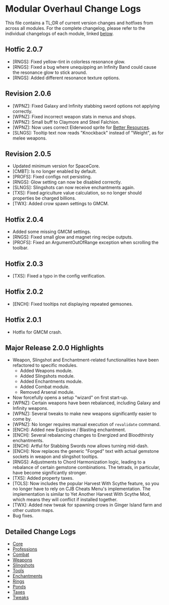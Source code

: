 # Modular Overhaul Change Logs

This file contains a TL;DR of current version changes and hotfixes from across all modules. For the complete changelog, please refer to the individual changelogs of each module, linked [below](#detailed-change-logs).

## Hotfic 2.0.7

* [RNGS]: Fixed yellow-tint in colorless resonance glow.
* [RNGS]: Fixed a bug where unequipping an Infinity Band could cause the resonance glow to stick around.
* [RNGS]: Added different resonance texture options.

## Revision 2.0.6

* [WPNZ]: Fixed Galaxy and Infinity stabbing sword options not applying correctly.
* [WPNZ]: Fixed incorrect weapon stats in menus and shops.
* [WPNZ]: Small buff to Claymore and Steel Falchion.
* [WPNZ]: Now uses correct Elderwood sprite for [Better Resources](https://www.nexusmods.com/stardewvalley/mods/6942).
* [SLNGS]: Tooltip text now reads "Knockback" instead of "Weight", as for melee weapons.

## Revision 2.0.5

* Updated minimum version for SpaceCore.
* [CMBT]: Is no longer enabled by default.
* [PROFS]: Fixed configs not persisting.
* [RNGS]: Glow setting can now be disabled correctly.
* [SLNGS]: Slingshots can now receive enchantments again.
* [TXS]: Fixed agriculture value calculation, so no longer should properties be charged billions.
* [TWX]: Added crow spawn settings to GMCM.

## Hotfix 2.0.4

* Added some missing GMCM settings.
* [RNGS]: Fixed small glow and magnet ring recipe outputs.
* [PROFS]: Fixed an ArgumentOutOfRange exception when scrolling the toolbar.

## Hotfix 2.0.3

* [TXS]: Fixed a typo in the config verification.

## Hotfix 2.0.2

* [ENCH]: Fixed tooltips not displaying repeated gemsones.

## Hotfix 2.0.1

* Hotfix for GMCM crash.

## Major Release 2.0.0 Highlights

* Weapon, Slingshot and Enchantment-related functionalities have been refactored to specific modules.
    * Added Weapons module.
    * Added Slingshots module.
    * Added Enchantments module.
    * Added Combat module.
    * Removed Arsenal module.
* Now forcefully opens a setup "wizard" on first start-up.
* [WPNZ]: Certain weapons have been rebalanced, including Galaxy and Infinity weapons.
* [WPNZ]: Several tweaks to make new weapons significantly easier to come by.
* [WPNZ]: No longer requires manual execution of `revalidate` command.
* [ENCH]: Added new Explosive / Blasting enchantment.
* [ENCH]: Several rebalancing changes to Energized and Bloodthirsty enchantments.
* [ENCH]: Artful for Stabbing Swords now allows turning mid-dash.
* [ENCH]: Now replaces the generic "Forged" text with actual gemstone sockets in weapon and slingshot tooltips.
* [RNGS]: Adjustments to Chord Harmonization logic, leading to a rebalance of certain gemstone combinations. The tetrads, in particular, have become significantly stronger.
* [TXS]: Added property taxes.
* [TOLS]: Now includes the popular Harvest With Scythe feature, so you no longer have to rely on CJB Cheats Menu's implementation. The implementation is similar to Yet Another Harvest With Scythe Mod, which means they will conflict if installed together.
* [TWX]: Added new tweak for spawning crows in Ginger Island farm and other custom maps.
* Bug fixes.

## Detailed Change Logs

* [Core](Modules/Core/CHANGELOG.md)
* [Professions](Modules/Professions/CHANGELOG.md)
* [Combat](Modules/Combat/CHANGELOG.md)
* [Weapons](Modules/Weapons/CHANGELOG.md)
* [Slingshots](Modules/Slingshots/CHANGELOG.md)
* [Tools](Modules/Tools/CHANGELOG.md)
* [Enchantments](Modules/Enchantments/CHANGELOG.md)
* [Rings](Modules/Rings/CHANGELOG.md)
* [Ponds](Modules/Ponds/CHANGELOG.md)
* [Taxes](Modules/Taxes/CHANGELOG.md)
* [Tweaks](Modules/Tweex/CHANGELOG.md)
